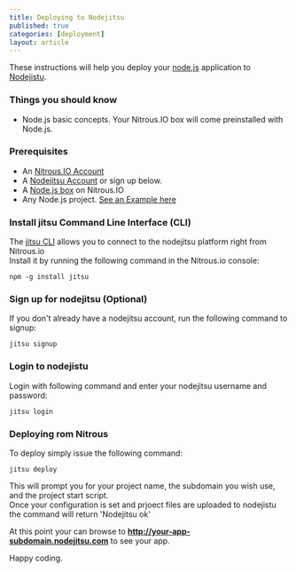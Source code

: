 ```yaml
---
title: Deploying to Nodejitsu
published: true
categories: [deployment]
layout: article
---
```


These instructions will help you deploy your [node.js](http://nodejs.org/) application to [Nodejistu](http://www.nodejitsu.com/?ref=nitrous.io).

### Things you should know

* Node.js basic concepts. Your Nitrous.IO box will come preinstalled with Node.js.

### Prerequisites

* An [Nitrous.IO Account](https://www.nitrous.io)
* A [Nodejitsu Account](https://www.nodejitsu.com/signup/?ref=nitrous.io) or sign up below.
* A [Node.js box](https://www.nitrous.io/app#/boxes) on Nitrous.IO
* Any Node.js project. [See an Example here](/azure-sites/) 


### Install jitsu Command Line Interface (CLI)

The [jitsu CLI](https://www.nodejitsu.com/documentation/jitsu/) allows you to connect to the nodejitsu platform right from Nitrous.io  
Install it by running the following command in the Nitrous.io console:
    
    npm -g install jitsu
    
### Sign up for nodejitsu (Optional) 
 
If you don't already have a nodejitsu account, run the following command to signup:
    
    jitsu signup

### Login to nodejistu

Login with following command and enter your nodejitsu username and password: 
    
    jitsu login
 
### Deploying rom Nitrous

To deploy simply issue the following command:   

    jitsu deploy

This will prompt you for your project name, the subdomain you wish use, and the project start script.  
Once your configuration is set and prjoect files are uploaded to nodejistu the command will return 'Nodejitsu ok'

At this point your can browse to **http://your-app-subdomain.nodejitsu.com** to see your app.

Happy coding.